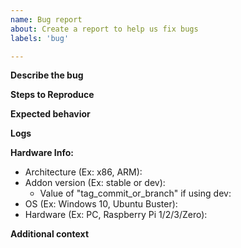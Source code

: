 ```yaml
---
name: Bug report
about: Create a report to help us fix bugs
labels: 'bug'

---
```


<!--
!! DO NOT DELETE ANY TEXT FROM THIS TEMPLATE !!

Thank you for taking the time to submit a BUG REPORT for this project.
To ensure we have all the information necessary, please be sure to
carefully read ALL the primers below. This will ensure that we have
the necessary information to understand and reproduce the problem.

1. Please be sure to fill in the issue template completely
and to the best of your ability so that we may reproduce
the issue. Issues that are not reproducible CANNOT be fixed.

2. Support for installation methods other than Docker have been depreciated so
ensure you are using Docker so that we may be able to best help you.

3. Do NOT use this template for user error/help/support questions. If
this is for a help request, please go back and select the proper template.

Basic GitHub Comment Tutorial:
1. Logs
When pasting logs or code, type logs like so with ``` on either side.
```
Logs here.
```

2. Checkboxes
- [ ] This is a checkbox. To "check" the box put an x in the brackets like so
- [x] This is a checked box.

3. Comments
A block of text beginning with < !-- and ending with -- > is a comment.
You will see these throughout the issue template. Make sure you do not type your comments
between these characters or we will not be able to see what you wrote!

4. Links
To create a hyperlink, type the [text you want to link](followed by the url in parenthesis)
-->

**Describe the bug**
<!-- A clear and concise description of what the bug is. -->


**Steps to Reproduce**
<!--
Steps to reproduce the behavior:
1. Go to '...'
2. Click on '....'
3. Scroll down to '....'
4. See error
-->


**Expected behavior**
<!-- A clear and concise description of what you expected to happen. -->

**Logs**
<!-- If applicable, provide output logs. These can be obtained via running `docker logs diyHue` -->


**Hardware Info:**
 - Architecture (Ex: x86, ARM): 
 - Addon version (Ex: stable or dev): 
    - Value of "tag_commit_or_branch" if using dev: 
 - OS (Ex: Windows 10, Ubuntu Buster): 
 - Hardware (Ex: PC, Raspberry Pi 1/2/3/Zero): 

**Additional context**
<!-- Add any other context about the problem here. -->

